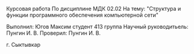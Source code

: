 Курсовая работа 
По дисциплине МДК 02.02 
На тему: "Структура и функции программного обеспечения компьютерной сети"

Выполнил: Югов Максим студент 413 группа
Научный руководитьель: Пунгин И. В.
Проверил: Пунгин И. В.

г. Сыктывкар
